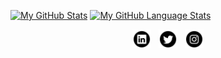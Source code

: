 [![My GitHub Stats](https://github-readme-stats.vercel.app/api/?username=omercanxx&count_private=true&theme=tokyonight&showicons=true)]()
[![My GitHub Language Stats](https://github-readme-stats.vercel.app/api/top-langs/?username=omercanxx&langs_count=5&theme=tokyonight)]()

<p align='center'>
<a href="https://www.linkedin.com/in/omercan-sucu/"><img height="30" src="https://github.com/omercanxx/omercanxx/blob/main/icons/linkedin.png?raw=true"></a>&nbsp;&nbsp;
<a href="https://twitter.com/OmerCanx"><img height="30" src="https://github.com/omercanxx/omercanxx/blob/main/icons/twitter.png?raw=true"></a>&nbsp;&nbsp;
<a href="https://instagram.com/omercansucu"><img height="30" src="https://github.com/omercanxx/omercanxx/blob/main/icons/instagram.png?raw=true?raw=true"></a>
</p>
